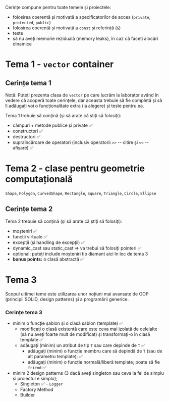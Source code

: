 
Cerințe compune pentru toate temele și proiectele:

- folosirea coerentă și motivată a specificatorilor de acces (`private`, `protected`, `public`)
- folosirea coerentă și motivată a `const` și referință (`&`)
- teste
- să nu aveți memorie reziduală (memory leaks), în caz că faceți alocări dinamice


# Tema 1 - `vector` container

## Cerințe tema 1

Notă: Puteți prezenta clasa de `vector` pe care lucrăm la laborator având în vedere că acoperă toate cerințele, dar aceasta trebuie să fie completă și să îi adăugați voi o funcționalitate extra (la alegere) și teste pentru ea.

Tema 1 trebuie să conțină (și să arate că știți să folosiți):

- câmpuri + metode publice și private ✅
- constructori ✅
- destructori ✅
- supraîncărcare de operatori (inclusiv operatorii `>>` -- citire și `<<` -- afișare) ✅

# Tema 2 - clase pentru geometrie computațională

`Shape`, `Polygon`, `CurvedShape`, `Rectangle`, `Square`, `Triangle`, `Circle`, `Ellipse`

## Cerințe tema 2

Tema 2 trebuie să conțină (și să arate că știți să folosiți):

- moșteniri ✅
- funcții virtuale ✅
- excepții (și handling de excepții) ✅
- dynamic_cast sau static_cast => va trebui să folosiți pointeri ✅
- optional: puteți include moșteniri tip diamant aici în loc de tema 3
- **bonus points:** o clasă abstractă ✅

# Tema 3

Scopul ultimei teme este utilizarea unor noțiuni mai avansate de OOP (principii SOLID, design patterns) și a programării
generice.

### Cerințe tema 3

- minim o funcție șablon și o clasă șablon (template) ✅
  - modificați o clasă existentă care este ceva mai izolată de celelalte
  (să nu aveți foarte mult de modificat) și transformați-o în clasă template ✅
  - adăugați (minim) un atribut de tip `T` sau care depinde de `T` ✅
    - adăugați (minim) o funcție membru care să depindă de `T` (sau de alt parametru template); ✅
    - adăugați (minim) o funcție normală/liberă template; poate să fie `friend` ✅
- minim 2 design patterns (3 dacă aveți singleton sau ceva la fel de simplu și proiectul e simplu);
  - Singleton ✅ - `Logger`
  - Factory Method
  - Builder
